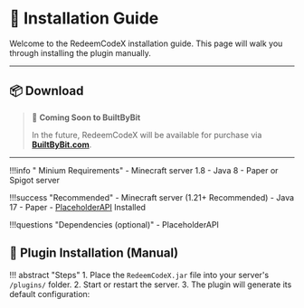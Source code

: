 # 🧰 Installation Guide

Welcome to the RedeemCodeX installation guide. This page will walk you through installing the plugin manually.

---

## 📦 Download

> 🚧 **Coming Soon to BuiltByBit**
>
> In the future, RedeemCodeX will be available for purchase via **[BuiltByBit.com](https://builtbybit.com/)**.

---
!!!info " Minium Requirements"
    - Minecraft server 1.8
    - Java 8
    - Paper or Spigot server

!!!success "Recommended"
    - Minecraft server (1.21+ Recommended)
    - Java 17
    - Paper
    - [PlaceholderAPI](https://modrinth.com/mod/placeholder-api) Installed

!!!questions "Dependencies (optional)"
    - PlaceholderAPI
## 📁 Plugin Installation (Manual)

!!! abstract "Steps"
    1. Place the `RedeemCodeX.jar` file into your server's `/plugins/` folder.
    2. Start or restart the server.
    3. The plugin will generate its default configuration:

